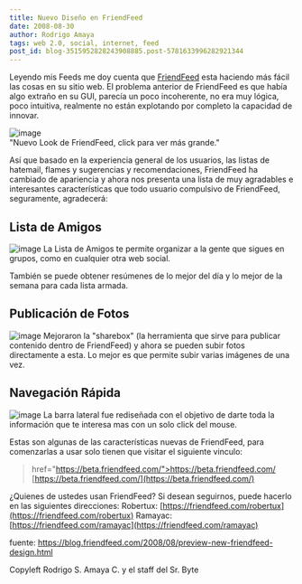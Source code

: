 ```yaml
---
title: Nuevo Diseño en FriendFeed
date: 2008-08-30
author: Rodrigo Amaya
tags: web 2.0, social, internet, feed
post_id: blog-3515952828243908885.post-5781633996282921344
---
```


Leyendo mis Feeds me doy cuenta que [FriendFeed](https://https://www.srbyte.com/2008/08/que-es-friendfeed.html) esta haciendo más fácil las cosas en su sitio web. El problema anterior de FriendFeed es que había algo extraño en su GUI, parecía un poco incoherente, no era muy lógica, poco intuitiva, realmente no están explotando por completo la capacidad de innovar.

![image](https://3.bp.blogspot.com/_ayvorITawE4/SLl4nXKmWvI/AAAAAAAABM4/oNV_RlmFa6g/s400/beta.friendfeed.png)    
"Nuevo Look de FriendFeed,
click para ver más grande."

Así que basado en la experiencia general de los usuarios, las listas de hatemail, flames y sugerencias y recomendaciones, FriendFeed ha cambiado de apariencia y ahora nos presenta una lista de muy agradables e interesantes características que todo usuario compulsivo de FriendFeed, seguramente, agradecerá:

## Lista de Amigos
![image](https://beta.friendfeed.com/static/images/tour-friendlists.jpg?v=7423a87b8f3b08877ade597a0dfd0db6)   La Lista de Amigos te permite organizar a la gente que sigues en grupos, como en cualquier otra web social.

También se puede obtener resúmenes de lo mejor del día y lo mejor de la semana para cada lista armada.

## Publicación de Fotos
![image](https://beta.friendfeed.com/static/images/tour-photos.jpg?v=42c69e6008c761c94f9ef4f16f0fdc26)   Mejoraron la "sharebox" (la herramienta que sirve para publicar contenido dentro de FriendFeed) y ahora se pueden subir fotos directamente a esta. Lo mejor es que permite subir varias imágenes de una vez.

## Navegación Rápida

![image](https://beta.friendfeed.com/static/images/tour-rooms.jpg?v=bd6948206ef3686f5464e72b272a1e74)   La barra lateral fue rediseñada con el objetivo de darte toda la información que te interesa mas con un solo click del mouse.

Estas son algunas de las características nuevas de FriendFeed, para comenzarlas a usar solo tienen que visitar el siguiente vinculo:
> href="https://beta.friendfeed.com/">https://beta.friendfeed.com/
[https://beta.friendfeed.com/](https://beta.friendfeed.com/)

¿Quienes de ustedes usan FriendFeed? Si desean seguirnos, puede hacerlo en las siguientes direcciones: Robertux: [https://friendfeed.com/robertux](https://friendfeed.com/robertux) Ramayac: [https://friendfeed.com/ramayac](https://friendfeed.com/ramayac)

fuente: https://blog.friendfeed.com/2008/08/preview-new-friendfeed-design.html

Copyleft Rodrigo S. Amaya C. y el staff del Sr. Byte